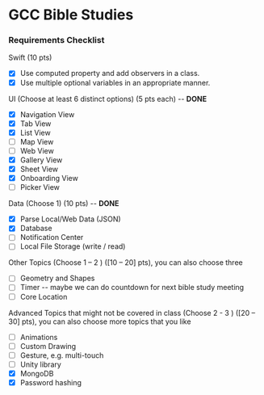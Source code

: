 # GCC Bible Studies

### Requirements Checklist

Swift (10 pts)

- [x] Use computed property and add observers in a class.
- [x] Use multiple optional variables in an appropriate manner.
   
UI (Choose at least 6 distinct options) (5 pts each) -- **DONE**

- [x] Navigation View
- [x] Tab View
- [x] List View
- [ ] Map View
- [ ] Web View
- [x] Gallery View
- [x] Sheet View
- [x] Onboarding View 
- [ ] Picker View 

Data (Choose 1) (10 pts) -- **DONE**

- [x] Parse Local/Web Data (JSON)
- [x] Database 
- [ ] Notification Center
- [ ] Local File Storage (write / read)
   
Other Topics (Choose 1 – 2 ) ([10 – 20] pts), you can also choose three 

- [ ] Geometry and Shapes 
- [ ] Timer -- maybe we can do countdown for next bible study meeting 
- [ ] Core Location

Advanced Topics that might not be covered in class (Choose  2 - 3  ) ([20 – 30] pts), you can also choose more topics that you like 

- [ ] Animations 
- [ ] Custom Drawing
- [ ] Gesture, e.g. multi-touch 
- [ ] Unity library 
- [x] MongoDB
- [x] Password hashing
